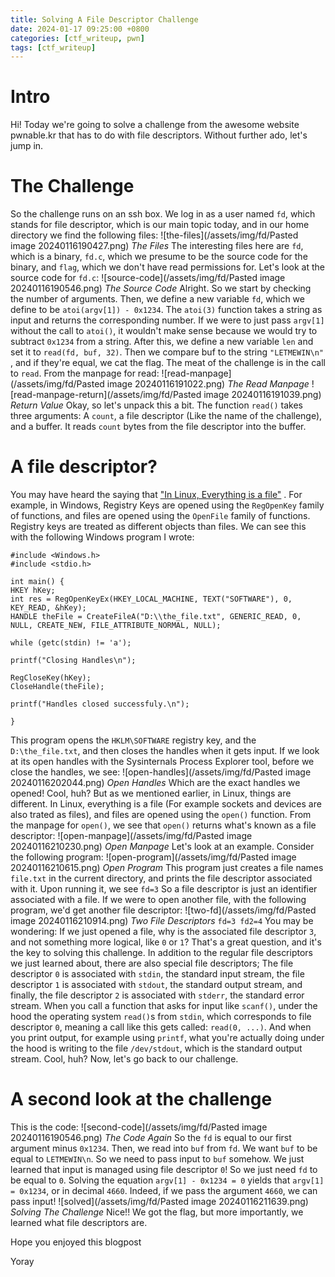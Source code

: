```yaml
---
title: Solving A File Descriptor Challenge
date: 2024-01-17 09:25:00 +0800
categories: [ctf_writeup, pwn]
tags: [ctf_writeup]
---
```


# Intro
Hi! Today we're going to solve a challenge from the awesome website pwnable.kr that has to do with file descriptors. Without further ado, let's jump in.
# The Challenge
So the challenge runs on an ssh box. We log in as a user named `fd`, which stands for file descriptor, which is our main topic today, and in our home directory we find the following files:
![the-files](/assets/img/fd/Pasted image 20240116190427.png)
_The Files_
The interesting files here are `fd`, which is a binary, `fd.c`, which we presume to be the source code for the binary, and `flag`, which we don't have read permissions for. Let's look at the source code for `fd.c`:
![source-code](/assets/img/fd/Pasted image 20240116190546.png)
_The Source Code_
Alright. So we start by checking the number of arguments. Then, we define a new variable `fd`, which we define to be `atoi(argv[1]) - 0x1234`. The `atoi(3)` function takes a string as input and returns the corresponding number. If we were to just pass `argv[1]` without the call to `atoi()`, it wouldn't make sense because we would try to subtract `0x1234` from a string. After this, we define a new variable `len` and set it to `read(fd, buf, 32)`. Then we compare buf to the string `"LETMEWIN\n"` , and if they're equal, we cat the flag. The meat of the challenge is in the call to `read`. From the manpage for read:
![read-manpage](/assets/img/fd/Pasted image 20240116191022.png)
_The Read Manpage_
![read-manpage-return](/assets/img/fd/Pasted image 20240116191039.png)
_Return Value_
Okay, so let's unpack this a bit. The function `read()` takes three arguments: A `count`, a file descriptor (Like the name of the challenge), and a buffer. It reads `count` bytes from the file descriptor into the buffer.
# A file descriptor?
You may have heard the saying that ["In Linux, Everything is a file"](https://en.wikipedia.org/wiki/Everything_is_a_file) . For example, in Windows, Registry Keys are opened using the `RegOpenKey` family of functions, and files are opened using the `OpenFile` family of functions. Registry keys are treated as different objects than files. We can see this with the following Windows program I wrote:
```
#include <Windows.h>  
#include <stdio.h>  
  
int main() {  
HKEY hKey;  
int res = RegOpenKeyEx(HKEY_LOCAL_MACHINE, TEXT("SOFTWARE"), 0, KEY_READ, &hKey);  
HANDLE theFile = CreateFileA("D:\\the_file.txt", GENERIC_READ, 0, NULL, CREATE_NEW, FILE_ATTRIBUTE_NORMAL, NULL);  
  
while (getc(stdin) != 'a');  
  
printf("Closing Handles\n");  
  
RegCloseKey(hKey);  
CloseHandle(theFile);  
  
printf("Handles closed successfuly.\n");  

}
```
This program opens the `HKLM\SOFTWARE` registry key, and the `D:\the_file.txt`, and then closes the handles when it gets input. If we look at its open handles with the Sysinternals Process Explorer tool, before we close the handles, we see:
![open-handles](/assets/img/fd/Pasted image 20240116202044.png)
_Open Handles_
Which are the exact handles we opened! Cool, huh? But as we mentioned earlier, in Linux, things are different. In Linux, everything is a file (For example sockets and devices are also trated as files), and files are opened using the `open()` function. From the manpage for `open()`, we see that `open()` returns what's known as a file descriptor:
![open-manpage](/assets/img/fd/Pasted image 20240116210230.png)
_Open Manpage_
Let's look at an example. Consider the following program:
![open-program](/assets/img/fd/Pasted image 20240116210615.png)
_Open Program_
This program just creates a file names `file.txt` in the current directory, and prints the file descriptor associated with it. Upon running it, we see
`fd=3`
So a file descriptor is just an identifier associated with a file. If we were to open another file, with the following program, we'd get another file descriptor:
![two-fd](/assets/img/fd/Pasted image 20240116210914.png)
_Two File Descriptors_
`fd=3 fd2=4`
You may be wondering: If we just opened a file, why is the associated file descriptor `3`, and not something more logical, like `0` or `1`? That's a great question, and it's the key to solving this challenge. In addition to the regular file descriptors we just learned about, there are also special file descriptors; The file descriptor `0` is associated with `stdin`, the standard input stream, the file descriptor `1` is associated with `stdout`, the standard output stream, and finally, the file descriptor `2` is associated with `stderr`, the standard error stream. When you call a function that asks for input like `scanf()`, under the hood the operating system `read()`s from `stdin`, which corresponds to file descriptor `0`, meaning a call like this gets called: `read(0, ...)`. And when you print output, for example using `printf`, what you're actually doing under the hood is writing to the file `/dev/stdout`, which is the standard output stream. Cool, huh? 
Now, let's go back to our challenge. 
# A second look at the challenge
This is the code:
![second-code](/assets/img/fd/Pasted image 20240116190546.png)
_The Code Again_
So the `fd` is equal to our first argument minus `0x1234`. Then, we read into `buf` from `fd`. We want `buf` to be equal to `LETMEWIN\n`. So we need to pass input to `buf` somehow. We just learned that input is managed using file descriptor `0`! So we just need `fd` to be equal to `0`. Solving the equation `argv[1] - 0x1234 = 0` yields that `argv[1] = 0x1234`, or in decimal `4660`. Indeed, if we pass the argument `4660`, we can pass input!
![solved](/assets/img/fd/Pasted image 20240116211639.png)
_Solving The Challenge_
Nice!! We got the flag, but more importantly, we learned what file descriptors are. 

Hope you enjoyed this blogpost

Yoray
